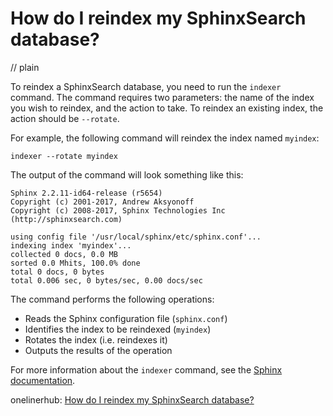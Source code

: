# How do I reindex my SphinxSearch database?
// plain

To reindex a SphinxSearch database, you need to run the `indexer` command. The command requires two parameters: the name of the index you wish to reindex, and the action to take. To reindex an existing index, the action should be `--rotate`.

For example, the following command will reindex the index named `myindex`:
```
indexer --rotate myindex
```

The output of the command will look something like this:
```
Sphinx 2.2.11-id64-release (r5654)
Copyright (c) 2001-2017, Andrew Aksyonoff
Copyright (c) 2008-2017, Sphinx Technologies Inc (http://sphinxsearch.com)

using config file '/usr/local/sphinx/etc/sphinx.conf'...
indexing index 'myindex'...
collected 0 docs, 0.0 MB
sorted 0.0 Mhits, 100.0% done
total 0 docs, 0 bytes
total 0.006 sec, 0 bytes/sec, 0.00 docs/sec
```

The command performs the following operations:

* Reads the Sphinx configuration file (`sphinx.conf`)
* Identifies the index to be reindexed (`myindex`)
* Rotates the index (i.e. reindexes it)
* Outputs the results of the operation

For more information about the `indexer` command, see the [Sphinx documentation](https://www.sphinxsearch.com/docs/current.html#indexer).

onelinerhub: [How do I reindex my SphinxSearch database?](https://onelinerhub.com/sphinxsearch/how-do-i-reindex-my-sphinxsearch-database)